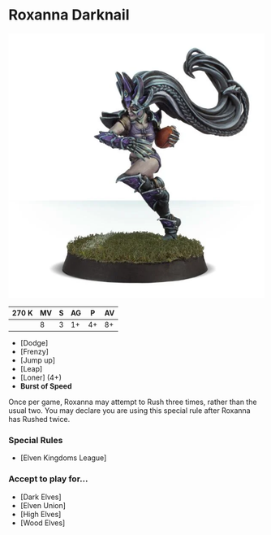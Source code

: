 # Roxanna Darknail

![](../media/starplayers/RoxannaDarknail01.webp)

| 270 K  | MV | S | AG | P | AV |
| --- | --- | --- | --- | --- | --- |
| | 8 | 3 | 1+ | 4+ | 8+ |

* [Dodge]
* [Frenzy]
* [Jump up]
* [Leap]
* [Loner] (4+)
* **Burst of Speed**

Once per game, Roxanna may attempt to Rush three times, rather than the usual two. You may declare you are using this special rule after Roxanna has Rushed twice.

### Special Rules
* [Elven Kingdoms League]

### Accept to play for...
* [Dark Elves]
* [Elven Union]
* [High Elves]
* [Wood Elves]
